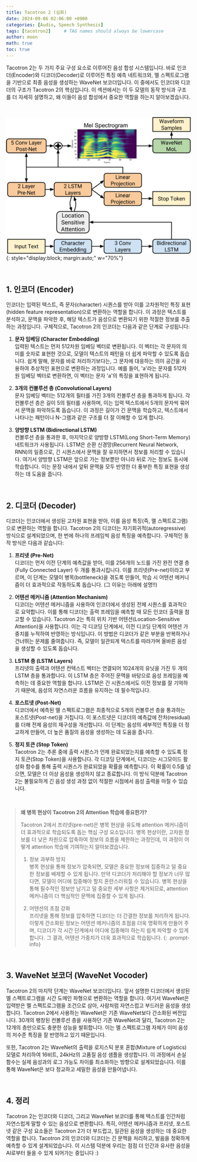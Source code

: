 ```yaml
---
title: Tacotron 2 (심화)
date: 2024-09-06 02:06:00 +0900
categories: [Audio, Speech Synthesis]
tags: [tacotron2]     # TAG names should always be lowercase
author: moon
math: true
toc: true
---
```


Tacotron 2는 두 가지 주요 구성 요소로 이루어진 음성 합성 시스템입니다. 바로 인코더(Encoder)와 디코더(Decoder)로 이루어진 특징 예측 네트워크와, 멜 스펙트로그램을 기반으로 최종 음성을 생성하는 WaveNet 보코더입니다. 이 중에서도 인코더와 디코더의 구조가 Tacotron 2의 핵심입니다. 이 섹션에서는 이 두 모델의 동작 방식과 구조를 더 자세히 설명하고, 왜 이들이 음성 합성에서 중요한 역할을 하는지 알아보겠습니다.

<br>

![Tacotron2 Architecture](/assets/img/tacotron2-intermediate/architecture.png){: style="display:block; margin:auto;" w="70%"}

<br>

## 1. 인코더 (Encoder)

인코더는 입력된 텍스트, 즉 문자(character) 시퀀스를 받아 이를 고차원적인 특징 표현(hidden feature representation)으로 변환하는 역할을 합니다. 이 과정은 텍스트를 분석하고, 문맥을 파악한 후, 해당 텍스트가 음성으로 변환되기 위한 적절한 정보를 추출하는 과정입니다. 구체적으로, Tacotron 2의 인코더는 다음과 같은 단계로 구성됩니다:

1. **문자 임베딩 (Character Embedding)**  
   입력된 텍스트는 먼저 512차원 임베딩 벡터로 변환됩니다. 이 벡터는 각 문자의 의미를 숫자로 표현한 것으로, 모델이 텍스트의 패턴을 더 쉽게 파악할 수 있도록 돕습니다. 쉽게 말해, 문자를 바로 처리하기보다는, 그 문자에 대응하는 의미 공간을 사용하여 추상적인 표현으로 변환하는 과정입니다. 예를 들어, 'a'라는 문자를 512차원 임베딩 벡터로 변환하면, 이 벡터는 문자 'a'의 특징을 표현하게 됩니다.

2. **3개의 컨볼루션 층 (Convolutional Layers)**  
   문자 임베딩 벡터는 512개의 필터를 가진 3개의 컨볼루션 층을 통과하게 됩니다. 각 컨볼루션 층은 길이 5의 필터를 사용하며, 이는 입력 텍스트에서 5개의 문자씩 묶어서 문맥을 파악하도록 돕습니다. 이 과정은 길이가 긴 문맥을 학습하고, 텍스트에서 나타나는 패턴이나 N-그램과 같은 구조를 더 잘 이해할 수 있게 합니다.

3. **양방향 LSTM (Bidirectional LSTM)**  
   컨볼루션 층을 통과한 후, 마지막으로 양방향 LSTM(Long Short-Term Memory) 네트워크가 사용됩니다. LSTM은 순환 신경망(Recurrent Neural Network, RNN)의 일종으로, 긴 시퀀스에서 문맥을 잘 유지하면서 정보를 처리할 수 있습니다. 여기서 양방향 LSTM은 앞으로 가는 정보뿐만 아니라 뒤로 가는 정보도 동시에 학습합니다. 이는 문장 내에서 앞뒤 문맥을 모두 반영한 더 풍부한 특징 표현을 생성하는 데 도움을 줍니다.

<br>

## 2. 디코더 (Decoder)

디코더는 인코더에서 생성된 고차원 표현을 받아, 이를 음성 특징(즉, 멜 스펙트로그램)으로 변환하는 역할을 합니다. Tacotron 2의 디코더는 자기회귀적(autoregressive) 방식으로 설계되었으며, 한 번에 하나의 프레임씩 음성 특징을 예측합니다. 구체적인 동작 방식은 다음과 같습니다:

1. **프리넷 (Pre-Net)**  
   디코더는 먼저 이전 단계의 예측값을 받아, 이를 256개의 노드를 가진 완전 연결 층(Fully Connected Layer) 두 개를 통과시킵니다. 이를 프리넷(Pre-net)이라고 부르며, 이 단계는 모델이 병목(bottleneck)을 겪도록 만들어, 학습 시 어텐션 메커니즘이 더 효과적으로 작동하도록 돕습니다. (그 이유는 아래에 설명!!)

2. **어텐션 메커니즘 (Attention Mechanism)**  
   디코더는 어텐션 메커니즘을 사용하여 인코더에서 생성된 전체 시퀀스를 효과적으로 요약합니다. 이를 통해 디코더는 출력 프레임을 예측할 때 모든 인코더 출력을 참고할 수 있습니다. Tacotron 2는 특히 위치 기반 어텐션(Location-Sensitive Attention)을 사용합니다. 이는 각 디코딩 단계에서, 이전 디코딩 단계의 어텐션 가중치를 누적하여 반영하는 방식입니다. 이 방법은 디코더가 같은 부분을 반복하거나 건너뛰는 문제를 줄여줍니다. 즉, 모델이 일관되게 텍스트를 따라가며 올바른 음성을 생성할 수 있도록 돕습니다.

3. **LSTM 층 (LSTM Layers)**  
   프리넷의 출력과 어텐션 컨텍스트 벡터는 연결되어 1024개의 유닛을 가진 두 개의 LSTM 층을 통과합니다. 이 LSTM 층은 주어진 문맥을 바탕으로 음성 프레임을 예측하는 데 중요한 역할을 합니다. LSTM은 긴 시퀀스에서도 이전 정보를 잘 기억하기 때문에, 음성의 자연스러운 흐름을 유지하는 데 필수적입니다.

4. **포스트넷 (Post-Net)**  
   디코더에서 예측된 멜 스펙트로그램은 최종적으로 5개의 컨볼루션 층을 통과하는 포스트넷(Post-net)을 거칩니다. 이 포스트넷은 디코더의 예측값에 잔차(residual)를 더해 전체 음성의 재구성을 개선합니다. 이 단계는 음성의 세부적인 특징을 더 정교하게 만들어, 더 높은 품질의 음성을 생성하는 데 도움을 줍니다.

5. **정지 토큰 (Stop Token)**  
   Tacotron 2는 추론 중에 출력 시퀀스가 언제 완료되었는지를 예측할 수 있도록 정지 토큰(Stop Token)을 사용합니다. 각 디코딩 단계에서, 디코더는 시그모이드 활성화 함수를 통해 출력 시퀀스가 완료되었을 확률을 예측합니다. 이 확률이 0.5를 넘으면, 모델은 더 이상 음성을 생성하지 않고 종료합니다. 이 방식 덕분에 Tacotron 2는 불필요하게 긴 음성 생성 과정 없이 적절한 시점에서 음성 출력을 마칠 수 있습니다.

<br>

> **왜 병목 현상이 Tacotron 2의 Attention 학습에 중요한가?**
> 
> Tacotron 2에서 프리넷(pre-net)은 병목 현상을 유도해 attention 메커니즘이 더 효과적으로 학습되도록 돕는 핵심 구성 요소입니다. 병목 현상이란, 고차원 정보를 더 낮은 차원으로 압축하여 정보의 흐름을 제한하는 과정인데, 이 과정이 어떻게 attention 학습에 기여하는지 알아보겠습니다.
> 
> 1. 정보 과부하 방지  
> 병목 현상을 통해 정보가 압축되면, 모델은 중요한 정보에 집중하고 덜 중요한 정보를 배제할 수 있게 됩니다. 만약 디코더가 처리해야 할 정보가 너무 많다면, 모델이 어디에 집중해야 할지 혼란스러워질 수 있습니다. 병목 현상을 통해 필수적인 정보만 남기고 덜 중요한 세부 사항은 제거되므로, attention 메커니즘이 더 핵심적인 문맥에 집중할 수 있게 됩니다.
> 
> 2. 어텐션의 초점 강화  
> 프리넷을 통해 정보를 압축하면 디코더는 더 간결한 정보를 처리하게 됩니다. 이렇게 간소화된 정보는 어텐션 메커니즘의 초점을 더욱 명확하게 만들어 주며, 디코더가 각 시간 단계에서 어디에 집중해야 하는지 쉽게 파악할 수 있게 합니다. 그 결과, 어텐션 가중치가 더욱 효과적으로 학습됩니다.
{: .prompt-info}

<br>

## 3. WaveNet 보코더 (WaveNet Vocoder)

Tacotron 2의 마지막 단계는 WaveNet 보코더입니다. 앞서 설명한 디코더에서 생성된 멜 스펙트로그램을 시간 도메인 파형으로 변환하는 역할을 합니다. 여기서 WaveNet은 입력받은 멜 스펙트로그램을 조건으로 삼아, 사람처럼 자연스럽고 부드러운 음성을 생성합니다. Tacotron 2에서 사용하는 WaveNet은 기존 WaveNet보다 간소화된 버전입니다. 30개의 팽창된 컨볼루션 층을 사용하던 기존 WaveNet과 달리, Tacotron 2는 12개의 층만으로도 충분한 성능을 발휘합니다. 이는 멜 스펙트로그램 자체가 이미 음성의 저수준 특징을 잘 반영하고 있기 때문입니다.

또한, Tacotron 2는 WaveNet의 출력을 로지스틱 분포 혼합(Mixture of Logistics) 모델로 처리하여 16비트, 24kHz의 고품질 음성 샘플을 생성합니다. 이 과정에서 손실 함수는 실제 음성과의 로그 가능도 차이를 최소화하는 방향으로 설계되었습니다. 이를 통해 WaveNet은 보다 정교하고 세밀한 음성을 만들어냅니다.

<br>

## 4. 정리

Tacotron 2는 인코더와 디코더, 그리고 WaveNet 보코더를 통해 텍스트를 인간처럼 자연스럽게 말할 수 있는 음성으로 변환합니다. 특히, 어텐션 메커니즘과 프리넷, 포스트넷 같은 구성 요소들은 Tacotron 2가 더 부드럽고, 일관된 음성을 생성하는 데 중요한 역할을 합니다.  Tacotron 2의 인코더와 디코더는 긴 문맥을 처리하고, 발음을 정확하게 예측할 수 있게 설계되었습니다. 이 시스템 덕분에 우리는 점점 더 인간과 유사한 음성을 AI로부터 들을 수 있게 되어가는 중입니다 :)